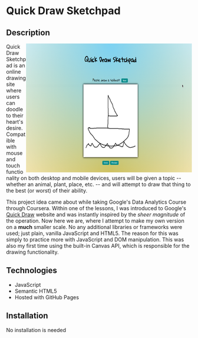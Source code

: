 # Quick Draw Sketchpad

## Description

<img align="right" height=350 width=450 src="/public/quick-draw-screenshot.png">
<p align="left">Quick Draw Sketchpad is an online drawing site where users can doodle to their heart's desire. Compatible with mouse and touch functionality on both desktop and mobile devices, users will be given a topic -- whether an animal, plant, place, etc. -- and will attempt to draw that thing to the best (or worst) of their ability.

This project idea came about while taking Google's Data Analytics Course through Coursera. Within one of the lessons, I was introduced to Google's <a href="https://quickdraw.withgoogle.com/data">Quick Draw</a> website and was instantly inspired by the _sheer magnitude_ of the operation. Now here we are, where I attempt to make my own version on a <b>much</b> smaller scale. No any additional libraries or frameworks were used; just plain, vanilla JavaScript and HTML5. The reason for this was simply to practice more with JavaScript and DOM manipulation. This was also my first time using the built-in Canvas API, which is responsible for the drawing functionality.</p>

## Technologies

- JavaScript
- Semantic HTML5
- Hosted with GitHub Pages

## Installation

No installation is needed

